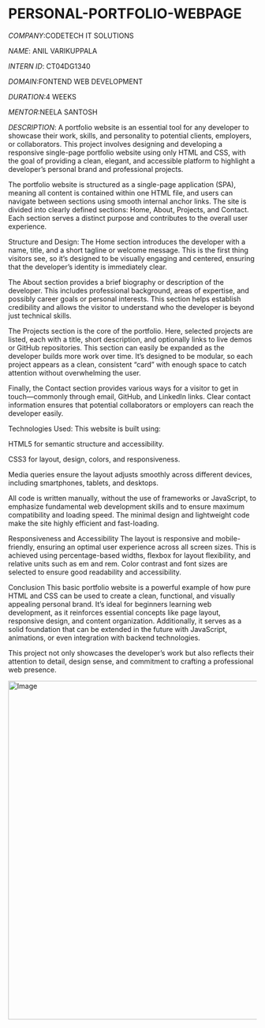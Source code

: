 # PERSONAL-PORTFOLIO-WEBPAGE

*COMPANY*:CODETECH IT SOLUTIONS

*NAME*: ANIL VARIKUPPALA

*INTERN ID*: CT04DG1340

*DOMAIN*:FONTEND WEB DEVELOPMENT

*DURATION*:4 WEEKS

*MENTOR*:NEELA SANTOSH

*DESCRIPTION*: A portfolio website is an essential tool for any developer to showcase their work, skills, and personality to potential clients, employers, or collaborators. This project involves designing and developing a responsive single-page portfolio website using only HTML and CSS, with the goal of providing a clean, elegant, and accessible platform to highlight a developer’s personal brand and professional projects.

The portfolio website is structured as a single-page application (SPA), meaning all content is contained within one HTML file, and users can navigate between sections using smooth internal anchor links. The site is divided into clearly defined sections: Home, About, Projects, and Contact. Each section serves a distinct purpose and contributes to the overall user experience.

Structure and Design:
The Home section introduces the developer with a name, title, and a short tagline or welcome message. This is the first thing visitors see, so it’s designed to be visually engaging and centered, ensuring that the developer’s identity is immediately clear.

The About section provides a brief biography or description of the developer. This includes professional background, areas of expertise, and possibly career goals or personal interests. This section helps establish credibility and allows the visitor to understand who the developer is beyond just technical skills.

The Projects section is the core of the portfolio. Here, selected projects are listed, each with a title, short description, and optionally links to live demos or GitHub repositories. This section can easily be expanded as the developer builds more work over time. It’s designed to be modular, so each project appears as a clean, consistent “card” with enough space to catch attention without overwhelming the user.

Finally, the Contact section provides various ways for a visitor to get in touch—commonly through email, GitHub, and LinkedIn links. Clear contact information ensures that potential collaborators or employers can reach the developer easily.

 Technologies Used:
This website is built using:

HTML5 for semantic structure and accessibility.

CSS3 for layout, design, colors, and responsiveness.

Media queries ensure the layout adjusts smoothly across different devices, including smartphones, tablets, and desktops.

All code is written manually, without the use of frameworks or JavaScript, to emphasize fundamental web development skills and to ensure maximum compatibility and loading speed. The minimal design and lightweight code make the site highly efficient and fast-loading.

Responsiveness and Accessibility
The layout is responsive and mobile-friendly, ensuring an optimal user experience across all screen sizes. This is achieved using percentage-based widths, flexbox for layout flexibility, and relative units such as em and rem. Color contrast and font sizes are selected to ensure good readability and accessibility.

Conclusion
This basic portfolio website is a powerful example of how pure HTML and CSS can be used to create a clean, functional, and visually appealing personal brand. It’s ideal for beginners learning web development, as it reinforces essential concepts like page layout, responsive design, and content organization. Additionally, it serves as a solid foundation that can be extended in the future with JavaScript, animations, or even integration with backend technologies.

This project not only showcases the developer’s work but also reflects their attention to detail, design sense, and commitment to crafting a professional web presence.

<img width="1337" height="687" alt="Image" src="https://github.com/user-attachments/assets/1e09b8fe-6af0-41a9-be0b-2e126630ee01" />
